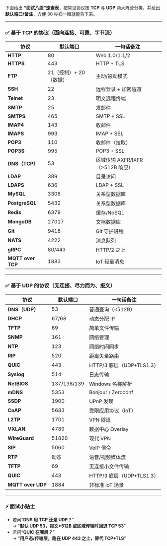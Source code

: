 下面给出 **“面试八股”速查表**，把常见协议按 **TCP** 与 **UDP** 两大阵营分类，并给出 **默认端口/备注**，方便 30 秒扫一眼就能背下来。

---

### ✅ 基于 TCP 的协议（面向连接、可靠、字节流）

| 协议 | 默认端口 | 一句话备注 |
|---|---|---|
| **HTTP** | 80 | Web 1.0/1.1/2 |
| **HTTPS** | 443 | HTTP + TLS |
| **FTP** | 21（控制）+ 20（数据） | 主动/被动模式 |
| **SSH** | 22 | 远程登录 + 加密隧道 |
| **Telnet** | 23 | 明文远程终端 |
| **SMTP** | 25 | 发邮件 |
| **SMTPS** | 465 | SMTP + SSL |
| **IMAP4** | 143 | 收邮件 |
| **IMAPS** | 993 | IMAP + SSL |
| **POP3** | 110 | 收邮件（拉取） |
| **POP3S** | 995 | POP3 + SSL |
| **DNS（TCP）** | 53 | 区域传输 AXFR/IXFR（>512B 响应） |
| **LDAP** | 389 | 目录访问 |
| **LDAPS** | 636 | LDAP + SSL |
| **MySQL** | 3306 | 关系型数据库 |
| **PostgreSQL** | 5432 | 关系型数据库 |
| **Redis** | 6379 | 缓存/NoSQL |
| **MongoDB** | 27017 | 文档数据库 |
| **Git** | 9418 | Git 守护进程 |
| **NATS** | 4222 | 消息队列 |
| **gRPC** | 80/443 | HTTP/2 之上 |
| **MQTT over TCP** | 1883 | IoT 轻量消息 |

---

### ✅ 基于 UDP 的协议（无连接、尽力而为、报文）

| 协议                | 默认端口        | 一句话备注                 |
| ----------------- | ----------- | --------------------- |
| **DNS（UDP）**      | 53          | 普通查询（<512B）           |
| **DHCP**          | 67/68       | 动态分配 IP               |
| **TFTP**          | 69          | 简单文件传输                |
| **SNMP**          | 161         | 网络管理                  |
| **NTP**           | 123         | 网络时间同步                |
| **RIP**           | 520         | 距离矢量路由                |
| **QUIC**          | 443         | HTTP/3 底层（UDP+TLS1.3） |
| **Syslog**        | 514         | 日志传输                  |
| **NetBIOS**       | 137/138/139 | Windows 名称解析          |
| **mDNS**          | 5353        | Bonjour / Zeroconf    |
| **SSDP**          | 1900        | UPnP 发现               |
| **CoAP**          | 5683        | 受限应用协议（IoT）           |
| **L2TP**          | 1701        | VPN 隧道                |
| **VXLAN**         | 4789        | 数据中心 Overlay          |
| **WireGuard**     | 51820       | 现代 VPN                |
| **SIP**           | 5060        | VoIP 信令               |
| **RTP**           | 动态          | 语音/视频媒体流              |
| **TFTP**          | 69          | 无连接小文件传输              |
| **QUIC**          | 443         | HTTP/3 底层（UDP+TLS1.3） |
| **MQTT over UDP** | 1884        | 非标准 IoT 场景            |

---

### ⚡ 面试小贴士
- 若问“**DNS 用 TCP 还是 UDP？**”  
  → “**默认 UDP 53，报文>512B 或区域传输时回退 TCP 53**”  
- 若问“**QUIC 在哪层？**”  
  → “**用户态/传输层，跑在 UDP 443 之上，替代 TCP+TLS**”